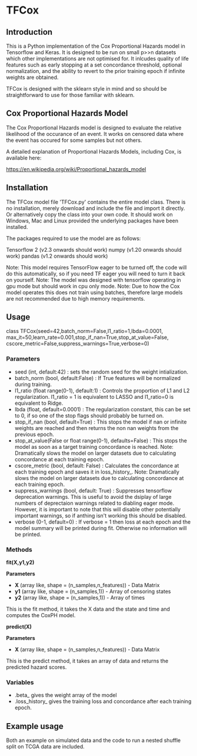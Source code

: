 # TFCox

## Introduction
This is a Python implementation of the Cox Proportional Hazards model in Tensorflow and Keras. It is designed to be run on small p>>n datasets which other implementations are not optimised for. It inlcudes quality of life features such as early stopping at a set concordance threshold, optional normalization, and the ability to revert to the prior training epoch if infinite weights are obtained. 

TFCox is designed with the sklearn style in mind and so should be straightforward to use for those familiar with sklearn.


## Cox Proportional Hazards Model

The Cox Proportional Hazards model is designed to evaluate the relative likelihood of the occurance of an event. It works on censored data where the event has occured for some samples but not others.

A detailed explanation of Proportional Hazards Models, including Cox, is available here:

https://en.wikipedia.org/wiki/Proportional_hazards_model

## Installation
The TFCox model file 'TFCox.py' contains the entire model class. There is no installation, merely download and include the file and import it directly. Or alternatively copy the class into your own code. It should work on Windows, Mac and Linux provided the underlying packages have been installed.

The packages required to use the model are as follows:

Tensorflow 2 (v2.3 onwards should work)
numpy (v1.20 onwards should work)
pandas (v1.2 onwards should work)

Note: This model requires TensorFlow eager to be turned off, the code will do this automatically, so if you need TF eager you will need to turn it back on yourself.
Note: The model was designed with tensorflow operating in gpu mode but should work in cpu only mode.
Note: Due to how the Cox model operates this does not train using batches, therefore large models are not recommended due to high memory requirements.


## Usage

class TFCox(seed=42,batch_norm=False,l1_ratio=1,lbda=0.0001,
                 max_it=50,learn_rate=0.001,stop_if_nan=True,stop_at_value=False, 
                 cscore_metric=False,suppress_warnings=True,verbose=0)


### Parameters

- seed (int, default:42) : sets the random seed for the weight intialization.
- batch_norm (bool, default:False) : If True features will be normalized during training.
- l1_ratio (float range(0-1), default:1) : Controls the proportion of L1 and L2 regularization. l1_ratio = 1 is equivalent to LASSO and l1_ratio=0 is equivalent to Ridge.
- lbda (float, default=0.0001) : The regularization constant, this can be set to 0, if so one of the stop flags should probably be turned on.
- stop_if_nan (bool, default=True) : This stops the model if nan or infinite weights are reached and then returns the non nan weights from the previous epoch.
- stop_at_value(False or float range(0-1), defaults=False) : This stops the model as soon as a target training concordance is reached. Note: Dramatically slows the model on larger datasets due to calculating concordance at each training epoch.
- cscore_metric (bool, default: False) : Calculates the concordance at each training epoch and saves it in loss_history_. Note: Dramatically slows the model on larger datasets due to calculating concordance at each training epoch.
- suppress_warnings (bool, default: True) : Suppresses tensorflow deprecation warnings. This is useful to avoid the dsiplay of large numbers of deprectaion warnings related to diabling eager mode. However, it is important to note that this will disable other potentially important warnings, so if anthing isn't working this should be disabled.
- verbose (0-1, default=0) : If verbose = 1 then loss at each epoch and the model summary will be printed during fit. Otherwise no information will be printed.

### Methods

**fit(X,y1,y2)**

**Parameters**
- **X**  (array like, shape = (n_samples,n_features)) - Data Matrix
- **y1** (array like, shape = (n_samples,1)) - Array of censoring states
- **y2** (array like, shape = (n_samples,1)) - Array of times

This is the fit method, it takes the X data and the state and time and computes the CoxPH model.


**predict(X)**

**Parameters**
- **X**  (array like, shape = (n_samples,n_features)) - Data Matrix

This is the predict method, it takes an array of data and returns the predicted hazard scores.

### Variables

- .beta_  gives the weight array of the model
- .loss_history_  gives the training loss and concordance after each training epoch.


## Example usage

Both an example on simulated data and the code to run a nested shuffle split on TCGA data are included.
